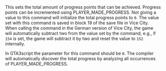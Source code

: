 This sets the total amount of progress points that can be achieved. Progress points can be incremented using PLAYER_MADE_PROGRESS. Not giving a value to this command will initialize the total progress points to `0`. The value set with this command is saved in block 19 of the save file in Vice City. When calling the command in the German version of Vice City, the game will automatically subtract two from the value set by the command, e.g., if `154` is set, the game will subtract it by two and reset the value to `152` internally.

In GTA3script the parameter for this command should be `0`. The compiler will automatically discover the total progress by analyzing all occurrences of PLAYER_MADE_PROGRESS.

